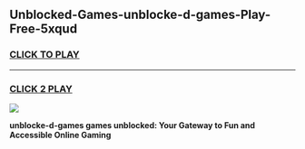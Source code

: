 
## Unblocked-Games-unblocke-d-games-Play-Free-5xqud
<h3>
<a href="https://premium76.site?title=unblocke-d-games&ref=09A">CLICK TO PLAY</a></h3>
<hr>

<h3>
<a href="https://premium76.site?title=unblocke-d-games&ref=09A">CLICK 2 PLAY</a>
  
</h3>

<a href="https://premium76.site?title=unblocke-d-games&ref=09A"><img src="https://clearcache.store/games.png"></a>


**unblocke-d-games games unblocked: Your Gateway to Fun and Accessible Online Gaming**

